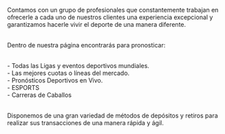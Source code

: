 Contamos con un grupo de profesionales que constantemente trabajan en ofrecerle a cada uno de nuestros clientes una experiencia excepcional y garantizamos hacerle vivir el deporte de una manera diferente.

\
Dentro de nuestra página encontrarás para pronosticar:

\
    - Todas las Ligas y eventos deportivos mundiales.
\
    - Las mejores cuotas o líneas del mercado.
\
    - Pronósticos Deportivos en Vivo.
\
    - ESPORTS
\
    - Carreras de Caballos

\
Disponemos de una gran variedad de métodos de depósitos y retiros para realizar sus transacciones de una manera rápida y ágil.